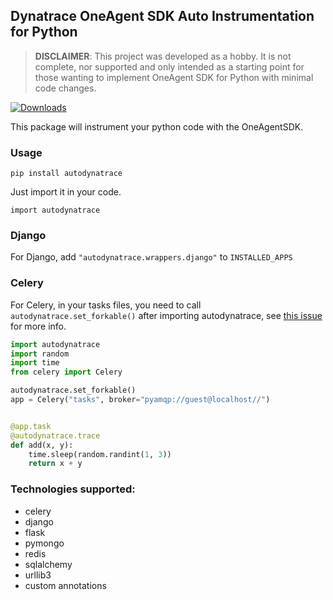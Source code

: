 ##  Dynatrace OneAgent SDK Auto Instrumentation for Python

> **DISCLAIMER**: This project was developed as a hobby. It is not complete, nor supported and only intended as a starting point for those wanting to implement OneAgent SDK for Python with minimal code changes.

[![Downloads](https://pepy.tech/badge/autodynatrace)](https://pepy.tech/project/autodynatrace)

This package will instrument your python code with the OneAgentSDK.

### Usage

`pip install autodynatrace`

Just import it in your code.

`import autodynatrace`

### Django

For Django, add `"autodynatrace.wrappers.django"` to `INSTALLED_APPS`

### Celery

For Celery, in your tasks files, you need to call `autodynatrace.set_forkable()` after importing autodynatrace, see [this issue](https://github.com/Dynatrace/OneAgent-SDK-for-Python/issues/9) for more info.

```python
import autodynatrace
import random
import time
from celery import Celery

autodynatrace.set_forkable()
app = Celery("tasks", broker="pyamqp://guest@localhost//")


@app.task
@autodynatrace.trace
def add(x, y):
    time.sleep(random.randint(1, 3))
    return x + y
```


### Technologies supported:

- celery
- django
- flask
- pymongo
- redis
- sqlalchemy
- urllib3
- custom annotations